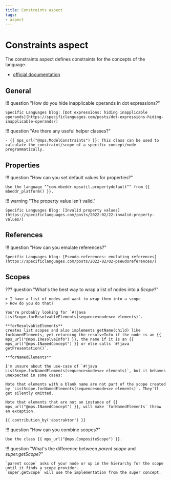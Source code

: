 ```yaml
---
title: Constraints aspect
tags:
- aspect
---
```


# Constraints aspect

The constraints aspect defines constraints for the concepts of the language.

- [official documentation](https://www.jetbrains.com/help/mps/constraints.html)

## General

!!! question "How do you hide inapplicable operands in dot expressions?"

    Specific Languages blog: [Dot expressions: hiding inapplicable operands](https://specificlanguages.com/posts/dot-expressions-hiding-inapplicable-operands/)

!!! question "Are there any useful helper classes?"

    - {{ mps_url("@mps.ModelConstraints") }}: This class can be used to calculate the constraint/scope of a specific concept/node programmatically.

## Properties

!!! question "How can you set default values for properties?"

    Use the language ^^com.mbeddr.mpsutil.propertydefault^^ from {{ mbeddr_platform() }}.

!!! warning "The property value isn't valid."

    Specific Languages Blog: [Invalid property values](https://specificlanguages.com/posts/2022-02/22-invalid-property-values/)

## References

!!! question "How can you emulate references?"

    Specific Languages blog: [Pseudo-references: emulating references](https://specificlanguages.com/posts/2022-02/02-pseudoreferences/)

## Scopes

??? question "What's the best way to wrap a list of nodes into a *Scope*?"

    > I have a list of nodes and want to wrap them into a scope
    > How do you do that?

    You're probably looking for `#!java ListScope.forResolvableElements(sequence<node<>> elements)`.

    **forResolvableElements**
    creates list scopes and also implements getName(child) like forNamedElements, yet returning the resolveInfo if the node is an {{ mps_url("@mps.IResolveInfo") }}, the name if it is an {{ mps_url("@mps.INamedConcept") }} or else calls `#!java getPresentation()`.
    
    **forNamedElements**
    
    I'm unsure about the use-case of `#!java ListScope.forNamedElements(sequence<node<>> elements)`, but it behaves unexpected in some cases:
    
    Note that elements with a blank name are not part of the scope created by `ListScope.forNamedElements(sequence<node<>> elements)`. They'll get silently omitted.
    
    Note that elements that are not an instance of {{ mps_url("@mps.INamedConcept") }}, will make `forNamedElements` throw an exception.

    {{ contribution_by('abstraktor') }}

!!! question "How can you combine scopes?"

    Use the class {{ mps_url("@mps.CompositeScope") }}.

!!! question "What's the difference between *parent scope* and *super.getScope*?"

    `parent scope` asks of your node or up in the hierarchy for the scope until it finds a scope provider.
    `super.getScope` will use the implementation from the super concept.